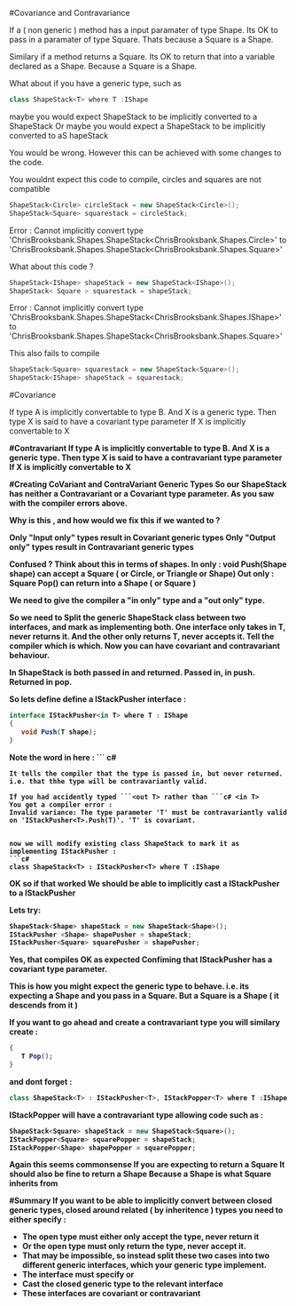 #Covariance and Contravariance

If a ( non generic ) method has a input paramater of type Shape.
Its OK to pass in a paramater of type Square.
Thats because a Square is a Shape.

Similary if a method returns a Square.
Its OK to return that into a variable declared as a Shape.
Because a Square is a Shape.

What about if you have a generic type, such as 
```c# 
class ShapeStack<T> where T :IShape
```

maybe you would expect
ShapeStack<Shape> to be implicitly converted to a ShapeStack<Square>
Or maybe you would expect a ShapeStack<Square> to be implicitly converted to aS hapeStack<Shape>

You would be wrong. 
However this can be achieved with some changes to the code.

You wouldnt expect this code to compile, circles and squares are not compatible  
```c# 
ShapeStack<Circle> circleStack = new ShapeStack<Circle>();
ShapeStack<Square> squarestack = circleStack;
```

Error : 
Cannot implicitly convert type 'ChrisBrooksbank.Shapes.ShapeStack<ChrisBrooksbank.Shapes.Circle>' to 'ChrisBrooksbank.Shapes.ShapeStack<ChrisBrooksbank.Shapes.Square>'

What about this code ?
```c#  
ShapeStack<IShape> shapeStack = new ShapeStack<IShape>();
ShapeStack< Square > squarestack = shapeStack;
```

Error :
Cannot implicitly convert type 'ChrisBrooksbank.Shapes.ShapeStack<ChrisBrooksbank.Shapes.IShape>' to 'ChrisBrooksbank.Shapes.ShapeStack<ChrisBrooksbank.Shapes.Square>'

This also fails to compile 
```c#   
ShapeStack<Square> squarestack = new ShapeStack<Square>();
ShapeStack<IShape> shapeStack = squarestack;
```

#Covariance

If type A is implicitly convertable to type B.
And X is a generic type.
Then type X is said to have a covariant type parameter
If X<A> is implicitly convertable to X<B>

#Contravariant
If type A is implicitly convertable to type B.
And X is a generic type.
Then type X is said to have a contravariant type parameter
If X<B> is implicitly convertable to X<A>

#Creating CoVariant and ContraVariant Generic Types
So our ShapeStack has neither a Contravariant or a Covariant type parameter.
As you saw with the compiler errors above.

Why is this , and how would we fix this if we wanted to ?

Only "Input only" types result in Covariant generic types
Only "Output only" types result in Contravariant generic types

Confused ? Think about this in terms of shapes.
In only : void Push(Shape shape) can accept a Square ( or Circle, or Triangle or Shape)
Out only : Square Pop() can return into a Shape ( or Square )

We need to give the compiler a "in only" type and a "out only" type.

So we need to Split the generic ShapeStack class between two interfaces, and mark as implementing both.
One interface only takes in T, never returns it.
And the other only returns T, never accepts it.
Tell the compiler which is which.
Now you can have covariant and contravariant behaviour.

In ShapeStack <T> is both passed in and returned.
Passed in, in push.
Returned in pop.

So lets define define a IStackPusher interface :
```c#  
interface IStackPusher<in T> where T : IShape
{
   void Push(T shape);
}
```

Note the word in here : ```
c# <in T>
```
It tells the compiler that the type is passed in, but never returned.
i.e. that thhe type will be contravariantly valid.

If you had accidently typed ```<out T> rather than ```c# <in T>
You get a compiler error :
Invalid variance: The type parameter 'T' must be contravariantly valid on 'IStackPusher<T>.Push(T)'. 'T' is covariant.	


now we will modify existing class ShapeStack to mark it as implementing IStackPusher :
```c#  
class ShapeStack<T> : IStackPusher<T> where T :IShape
```

OK so if that worked
We should be able to implicitly cast a IStackPusher<Shape> to a IStackPusher<Square>

Lets try:
```c# 
ShapeStack<Shape> shapeStack = new ShapeStack<Shape>();
IStackPusher <Shape> shapePusher = shapeStack;
IStackPusher<Square> squarePusher = shapePusher;
```

Yes, that compiles OK as expected
Confiming that IStackPusher<T> has a covariant type parameter.

This is how you might expect the generic type to behave.
i.e. its expecting a Shape and you pass in a Square.
But a Square is a Shape ( it descends from it )

If you want to go ahead and create a contravariant type you will similary create :
```c# interface IStackPopper<out T> where T : IShape
{
   T Pop();
}
```

and dont forget :
```c#  
class ShapeStack<T> : IStackPusher<T>, IStackPopper<T> where T :IShape
```

IStackPopper will have a contravariant type allowing code such as :
```c# 
ShapeStack<Square> shapeStack = new ShapeStack<Square>();
IStackPopper<Square> squarePopper = shapeStack;
IStackPopper<Shape> shapePopper = squarePopper;
```

Again this seems commonsense
If you are expecting to return a Square
It should also be fine to return a Shape
Because a Shape is what Square inherits from

#Summary
If you want to be able to implicitly convert between closed generic types, closed around related ( by inheritence ) types you need to either specify :
* The open type must either only accept the type, never return it
* Or the open type must only return the type, never accept it.
* That may be impossible, so instead split these two cases into two different generic interfaces, which your generic type implement.
* The interface must specify <in T> or <out T>
* Cast the closed generic type to the relevant interface
* These interfaces are covariant or contravariant








